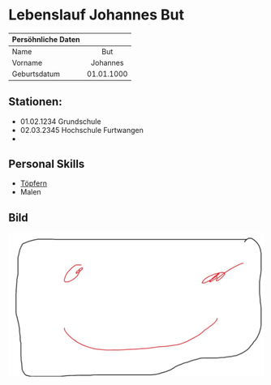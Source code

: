 # Lebenslauf Johannes But

| Persöhnliche Daten  |            | 
| ------------- |:-------------:| 
| Name       | But | $1600 |
| Vorname       | Johannes      |   
| Geburtsdatum | 01.01.1000      |   





## Stationen:
 * 01.02.1234 Grundschule
 * 02.03.2345 Hochschule Furtwangen
 * 
## Personal Skills

* [Töpfern](https://www.google.de/search?q=Töpfern)
* Malen

## Bild

 
![alt text](./pictures/bild01.jpg "Bildbeispiel")



